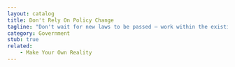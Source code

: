 ```yaml
---
layout: catalog
title: Don't Rely On Policy Change
tagline: "Don't wait for new laws to be passed — work within the existing system first"
category: Government
stub: true
related: 
    - Make Your Own Reality
---
```

